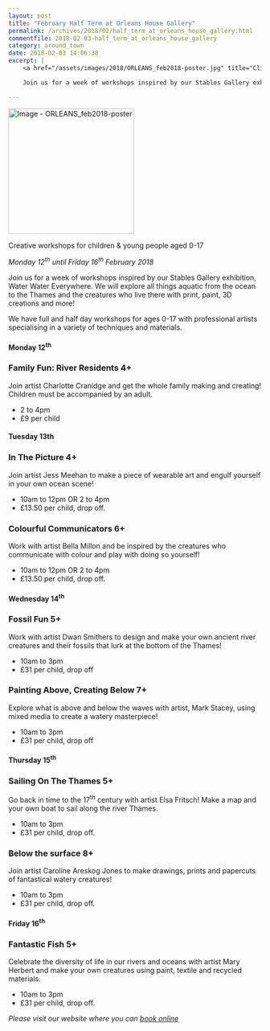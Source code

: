 ```yaml
---
layout: post
title: "February Half Term at Orleans House Gallery"
permalink: /archives/2018/02/half_term_at_orleans_house_gallery.html
commentfile: 2018-02-03-half_term_at_orleans_house_gallery
category: around_town
date: 2018-02-03 14:06:38
excerpt: |
    <a href="/assets/images/2018/ORLEANS_feb2018-poster.jpg" title="Click for a larger image"><img src="/assets/images/2018/ORLEANS_feb2018-poster-thumb.jpg" width="150" alt="Image - ORLEANS_feb2018-poster"  class="photo right"/></a>

    Join us for a week of workshops inspired by our Stables Gallery exhibition, Water Water Everywhere. We will explore all things aquatic from the ocean to the Thames and the creatures who live there with print, paint, 3D creations and more!

---
```


<a href="/assets/images/2018/ORLEANS_feb2018-poster.jpg" title="Click for a larger image"><img src="/assets/images/2018/ORLEANS_feb2018-poster-thumb.jpg" width="250" alt="Image - ORLEANS_feb2018-poster"  class="photo right"/></a>

Creative workshops for children &amp; young people aged 0-17

*Monday 12<sup>th</sup> until Friday 16<sup>th</sup> February 2018*

Join us for a week of workshops inspired by our Stables Gallery exhibition, Water Water Everywhere. We will explore all things aquatic from the ocean to the Thames and the creatures who live there with print, paint, 3D creations and more!

We have full and half day workshops for ages 0-17 with professional artists specialising in a variety of techniques and materials.


#### Monday 12<sup>th</sup>

### Family Fun: River Residents 4+
Join artist Charlotte Cranidge and get the whole family making and creating! Children must be accompanied by an adult.

- 2 to 4pm
- &pound;9 per child

#### Tuesday 13th

### In The Picture 4+

Join artist Jess Meehan to make a piece of wearable art and engulf yourself in your own ocean scene!

- 10am to 12pm OR 2 to 4pm
- &pound;13.50 per child, drop off.

### Colourful Communicators 6+
Work with artist Bella Millon and be inspired by the creatures who communicate with colour and play with doing so yourself!

- 10am to 12pm OR 2 to 4pm
- &pound;13.50 per child, drop off.

#### Wednesday 14<sup>th</sup>

### Fossil Fun 5+

Work with artist Dwan Smithers to design and make your own ancient river creatures and their fossils that lurk at the bottom of the Thames!

- 10am to 3pm
- &pound;31 per child, drop off

### Painting Above, Creating Below 7+

Explore what is above and below the waves with artist, Mark Stacey, using mixed media to create a watery masterpiece!

- 10am to 3pm
- &pound;31 per child, drop off

#### Thursday 15<sup>th</sup>

### Sailing On The Thames 5+

Go back in time to the 17<sup>th</sup> century with artist Elsa Fritsch! Make a map and your own boat to sail along the river Thames.

- 10am to 3pm
- &pound;31 per child, drop off.

### Below the surface 8+

Join artist Caroline Areskog Jones to make drawings, prints and papercuts of fantastical watery creatures!

- 10am to 3pm
- &pound;31 per child, drop off.

#### Friday 16<sup>th</sup>

### Fantastic Fish 5+

Celebrate the diversity of life in our rivers and oceans with artist Mary Herbert and make your own creatures using paint, textile and recycled materials.

- 10am to 3pm
- &pound;31 per child, drop off.

*Please visit our website where you can [book online](https://www2.richmond.gov.uk/Richmondbookings/default.aspx)*
